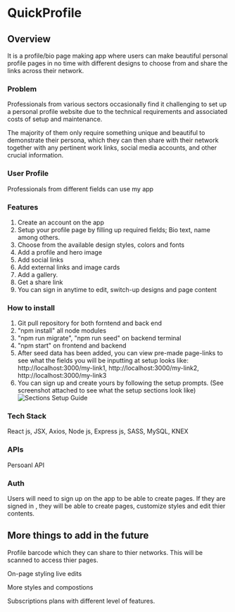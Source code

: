 # QuickProfile

## Overview

It is a profile/bio page making app where users can make beautiful personal profile pages in no time with different designs to choose from and share the links across their network.

### Problem

Professionals from various sectors occasionally find it challenging to set up a personal profile website due to the technical requirements and associated costs of setup and maintenance.

The majority of them only require something unique and beautiful to demonstrate their persona, which they can then share with their network together with any pertinent work links, social media accounts, and other crucial information.

### User Profile

Professionals from different fields can use my app

### Features

1.  Create an account on the app
2.  Setup your profile page by filling up required fields; Bio text, name among others.
3.  Choose from the available design styles, colors and fonts
4.  Add a profile and hero image
5.  Add social links
6.  Add external links and image cards
7.  Add a gallery.
8.  Get a share link
9.  You can sign in anytime to edit, switch-up designs and page content

### How to install

1. Git pull repository for both forntend and back end
2. "npm install" all node modules
3. "npm run migrate", "npm run seed" on backend terminal
4. "npm start" on frontend and backend
5. After seed data has been added, you can view pre-made page-links to see what the fields you will be inputting at setup looks like: http://localhost:3000/my-link1, http://localhost:3000/my-link2, http://localhost:3000/my-link3
6. You can sign up and create yours by following the setup prompts.
   (See screenshot attached to see what the setup sections look like)
   ![Sections Setup Guide](https://i.ibb.co/vqWVDMP/setup-sections-guide.jpg)

### Tech Stack

React js, JSX, Axios, Node js, Express js, SASS, MySQL, KNEX

### APIs

Persoanl API

### Auth

Users will need to sign up on the app to be able to create pages. If they are signed in , they will be able to create pages, customize styles and edit thier contents.

## More things to add in the future

Profile barcode which they can share to thier networks. This will be scanned to access thier pages.

On-page styling live edits

More styles and compostions

Subscriptions plans with different level of features.
